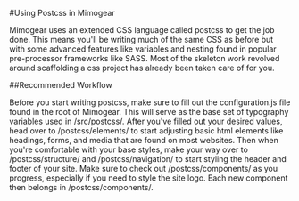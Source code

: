 #Using Postcss in Mimogear

Mimogear uses an extended CSS language called postcss to get the job done. This means you'll be writing much of the same CSS as before but with some advanced features like variables and nesting found in popular pre-processor frameworks like SASS. Most of the skeleton work revolved around scaffolding a css project has already been taken care of for you.

##Recommended Workflow

Before you start writing postcss, make sure to fill out the configuration.js file found in the root of Mimogear. This will serve as the base set of typography variables used in /src/postcss/. After you've filled out your desired values, head over to /postcss/elements/ to start adjusting basic html elements like headings, forms, and media that are found on most websites. Then when you're comfortable with your base styles, make your way over to /postcss/structure/ and /postcss/navigation/ to start styling the header and footer of your site. Make sure to check out /postcss/components/ as you progress, especially if you need to style the site logo. Each new component then belongs in /postcss/components/.
